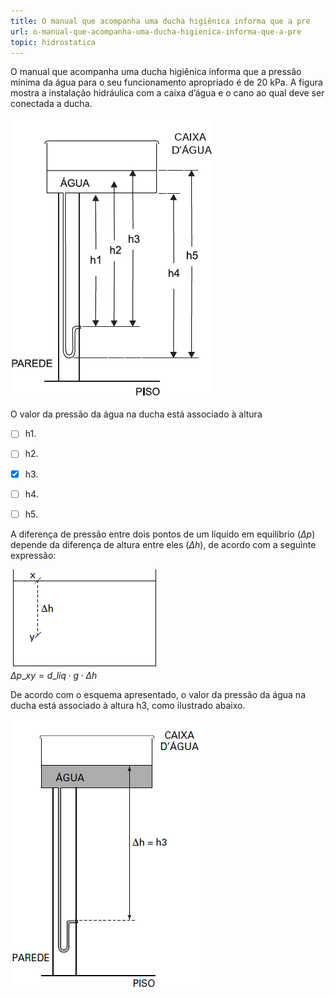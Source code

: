 ```yaml
---
title: O manual que acompanha uma ducha higiênica informa que a pre
url: o-manual-que-acompanha-uma-ducha-higienica-informa-que-a-pre
topic: hidrostatica
---
```



O manual que acompanha uma ducha higiênica informa que a pressão mínima da água para o seu funcionamento apropriado é de 20 kPa. A figura mostra a instalação hidráulica com a caixa d’água e o cano ao qual deve ser conectada a ducha.

![](71724089-00ed-2f6a-d90f-09947b94bc10.png)

O valor da pressão da água na ducha está associado à altura



- [ ] h1.
- [ ] h2.
- [x] h3.
- [ ] h4.
- [ ] h5.


A diferença de pressão entre dois pontos de um líquido em equilíbrio ($\Delta p$) depende da diferença de altura entre eles ($\Delta h$), de acordo com a seguinte expressão:

![](ad4033ef-5961-8bc6-1ea6-4b4bdcfada8c.png)\
$\Delta p\_{xy} = d\_{líq} \cdot g \cdot \Delta h$

De acordo com o esquema apresentado, o valor da pressão da água na ducha está associado à altura h3, como ilustrado abaixo.

![](3869ef55-2094-f174-a478-27fd5c38985b.png)
